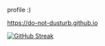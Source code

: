 profile :)

https://do-not-dusturb.github.io

[![GitHub Streak](https://streak-stats.demolab.com?user=Do-Not-Dusturb)](https://git.io/streak-stats)
